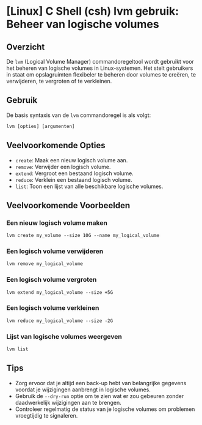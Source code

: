 # [Linux] C Shell (csh) lvm gebruik: Beheer van logische volumes

## Overzicht
De `lvm` (Logical Volume Manager) commandoregeltool wordt gebruikt voor het beheren van logische volumes in Linux-systemen. Het stelt gebruikers in staat om opslagruimten flexibeler te beheren door volumes te creëren, te verwijderen, te vergroten of te verkleinen.

## Gebruik
De basis syntaxis van de `lvm` commandoregel is als volgt:

```csh
lvm [opties] [argumenten]
```

## Veelvoorkomende Opties
- `create`: Maak een nieuw logisch volume aan.
- `remove`: Verwijder een logisch volume.
- `extend`: Vergroot een bestaand logisch volume.
- `reduce`: Verklein een bestaand logisch volume.
- `list`: Toon een lijst van alle beschikbare logische volumes.

## Veelvoorkomende Voorbeelden

### Een nieuw logisch volume maken
```csh
lvm create my_volume --size 10G --name my_logical_volume
```

### Een logisch volume verwijderen
```csh
lvm remove my_logical_volume
```

### Een logisch volume vergroten
```csh
lvm extend my_logical_volume --size +5G
```

### Een logisch volume verkleinen
```csh
lvm reduce my_logical_volume --size -2G
```

### Lijst van logische volumes weergeven
```csh
lvm list
```

## Tips
- Zorg ervoor dat je altijd een back-up hebt van belangrijke gegevens voordat je wijzigingen aanbrengt in logische volumes.
- Gebruik de `--dry-run` optie om te zien wat er zou gebeuren zonder daadwerkelijk wijzigingen aan te brengen.
- Controleer regelmatig de status van je logische volumes om problemen vroegtijdig te signaleren.